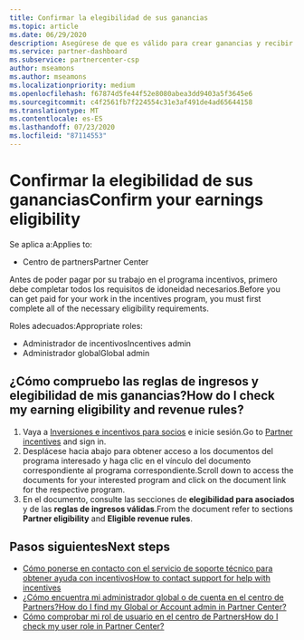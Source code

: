 ```yaml
---
title: Confirmar la elegibilidad de sus ganancias
ms.topic: article
ms.date: 06/29/2020
description: Asegúrese de que es válido para crear ganancias y recibir el pago por el programa de incentivos.
ms.service: partner-dashboard
ms.subservice: partnercenter-csp
author: mseamons
ms.author: mseamons
ms.localizationpriority: medium
ms.openlocfilehash: f67874d5fe44f52e8080abea3dd9403a5f3645e6
ms.sourcegitcommit: c4f2561fb7f224554c31e3af491de4ad65644158
ms.translationtype: MT
ms.contentlocale: es-ES
ms.lasthandoff: 07/23/2020
ms.locfileid: "87114553"
---
```

# <a name="confirm-your-earnings-eligibility"></a><span data-ttu-id="4665d-103">Confirmar la elegibilidad de sus ganancias</span><span class="sxs-lookup"><span data-stu-id="4665d-103">Confirm your earnings eligibility</span></span>

<span data-ttu-id="4665d-104">Se aplica a:</span><span class="sxs-lookup"><span data-stu-id="4665d-104">Applies to:</span></span>

- <span data-ttu-id="4665d-105">Centro de partners</span><span class="sxs-lookup"><span data-stu-id="4665d-105">Partner Center</span></span>

<span data-ttu-id="4665d-106">Antes de poder pagar por su trabajo en el programa incentivos, primero debe completar todos los requisitos de idoneidad necesarios.</span><span class="sxs-lookup"><span data-stu-id="4665d-106">Before you can get paid for your work in the incentives program, you must first complete all of the necessary eligibility requirements.</span></span>

<span data-ttu-id="4665d-107">Roles adecuados:</span><span class="sxs-lookup"><span data-stu-id="4665d-107">Appropriate roles:</span></span>

- <span data-ttu-id="4665d-108">Administrador de incentivos</span><span class="sxs-lookup"><span data-stu-id="4665d-108">Incentives admin</span></span>
- <span data-ttu-id="4665d-109">Administrador global</span><span class="sxs-lookup"><span data-stu-id="4665d-109">Global admin</span></span>

## <a name="how-do-i-check-my-earning-eligibility-and-revenue-rules"></a><span data-ttu-id="4665d-110">¿Cómo compruebo las reglas de ingresos y elegibilidad de mis ganancias?</span><span class="sxs-lookup"><span data-stu-id="4665d-110">How do I check my earning eligibility and revenue rules?</span></span>

1. <span data-ttu-id="4665d-111">Vaya a [Inversiones e incentivos para socios](https://partner.microsoft.com/membership/partner-incentives) e inicie sesión.</span><span class="sxs-lookup"><span data-stu-id="4665d-111">Go to [Partner incentives](https://partner.microsoft.com/membership/partner-incentives) and sign in.</span></span>
2. <span data-ttu-id="4665d-112">Desplácese hacia abajo para obtener acceso a los documentos del programa interesado y haga clic en el vínculo del documento correspondiente al programa correspondiente.</span><span class="sxs-lookup"><span data-stu-id="4665d-112">Scroll down to access the documents for your interested program and click on the document link for the respective program.</span></span>
3. <span data-ttu-id="4665d-113">En el documento, consulte las secciones de **elegibilidad para asociados** y de las **reglas de ingresos válidas**.</span><span class="sxs-lookup"><span data-stu-id="4665d-113">From the document refer to sections **Partner eligibility** and **Eligible revenue rules**.</span></span>

## <a name="next-steps"></a><span data-ttu-id="4665d-114">Pasos siguientes</span><span class="sxs-lookup"><span data-stu-id="4665d-114">Next steps</span></span>

- [<span data-ttu-id="4665d-115">Cómo ponerse en contacto con el servicio de soporte técnico para obtener ayuda con incentivos</span><span class="sxs-lookup"><span data-stu-id="4665d-115">How to contact support for help with incentives</span></span>](https://support.microsoft.com/help/4014850)
- [<span data-ttu-id="4665d-116">¿Cómo encuentra mi administrador global o de cuenta en el centro de Partners?</span><span class="sxs-lookup"><span data-stu-id="4665d-116">How do I find my Global or Account admin in Partner Center?</span></span>](https://support.microsoft.com/help/4534519)
- [<span data-ttu-id="4665d-117">Cómo comprobar mi rol de usuario en el centro de Partners</span><span class="sxs-lookup"><span data-stu-id="4665d-117">How do I check my user role in Partner Center?</span></span>](https://support.microsoft.com/help/4534700)
